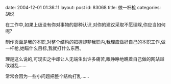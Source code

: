 date: 2004-12-01 01:36:11
layout: post
id: 83068
title: 做一杆枪
categories: 胡说

在工作中,如果上级没有你对事物的那种认识,对你的建议采取不愿理睬,你应当如何呢?

制作页面是我的本职,对整个结构的把握却非我职内,我理应做好自己的本职工作,做一杆枪,她瞄什么目标,我就打什么东西。

理是这么说的,可现实之中却让人无端生出许多痛苦,眼睁睁地瞧着自己做的网站越改越乱……

常常会因为一些小问题把整个结构打乱……
